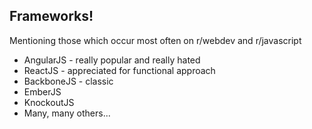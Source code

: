 ##  Frameworks!

Mentioning those which occur most often on r/webdev and r/javascript

+ AngularJS - really popular and really hated
+ ReactJS - appreciated for functional approach
+ BackboneJS - classic
+ EmberJS
+ KnockoutJS
+ Many, many others...
